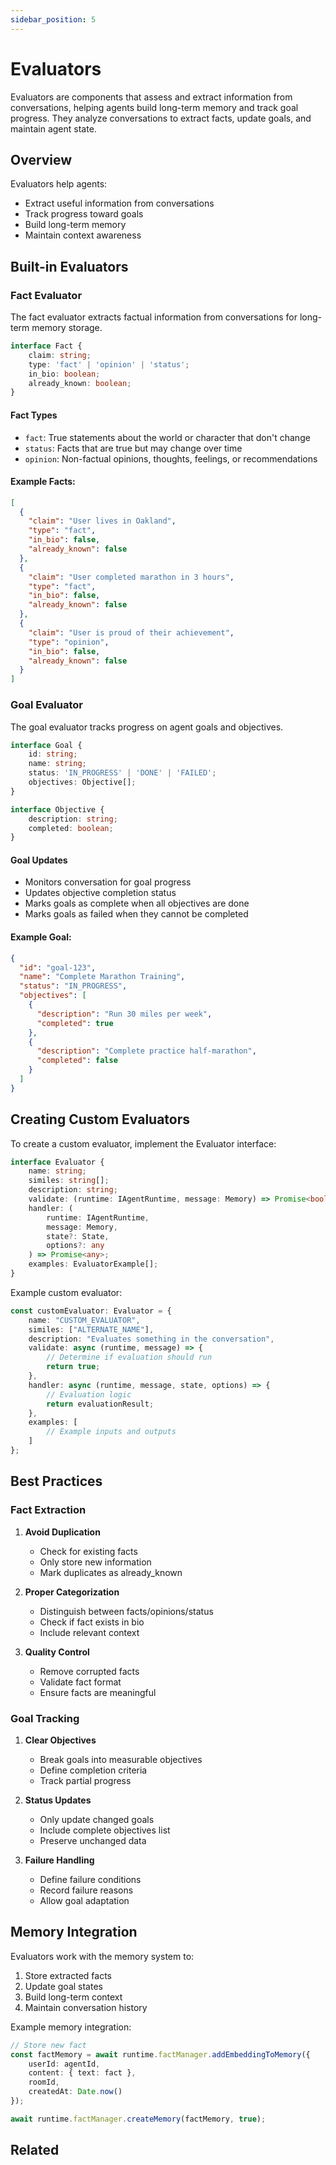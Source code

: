 ```yaml
---
sidebar_position: 5
---
```


# Evaluators

Evaluators are components that assess and extract information from conversations, helping agents build long-term memory and track goal progress. They analyze conversations to extract facts, update goals, and maintain agent state.

## Overview

Evaluators help agents:
- Extract useful information from conversations
- Track progress toward goals
- Build long-term memory
- Maintain context awareness

## Built-in Evaluators

### Fact Evaluator

The fact evaluator extracts factual information from conversations for long-term memory storage.

```typescript
interface Fact {
    claim: string;
    type: 'fact' | 'opinion' | 'status';
    in_bio: boolean;
    already_known: boolean;
}
```

#### Fact Types
- `fact`: True statements about the world or character that don't change
- `status`: Facts that are true but may change over time
- `opinion`: Non-factual opinions, thoughts, feelings, or recommendations

#### Example Facts:
```json
[
  {
    "claim": "User lives in Oakland",
    "type": "fact",
    "in_bio": false,
    "already_known": false
  },
  {
    "claim": "User completed marathon in 3 hours",
    "type": "fact", 
    "in_bio": false,
    "already_known": false
  },
  {
    "claim": "User is proud of their achievement",
    "type": "opinion",
    "in_bio": false,
    "already_known": false
  }
]
```

### Goal Evaluator

The goal evaluator tracks progress on agent goals and objectives.

```typescript
interface Goal {
    id: string;
    name: string;
    status: 'IN_PROGRESS' | 'DONE' | 'FAILED';
    objectives: Objective[];
}

interface Objective {
    description: string;
    completed: boolean;
}
```

#### Goal Updates
- Monitors conversation for goal progress
- Updates objective completion status
- Marks goals as complete when all objectives are done
- Marks goals as failed when they cannot be completed

#### Example Goal:
```json
{
  "id": "goal-123",
  "name": "Complete Marathon Training",
  "status": "IN_PROGRESS",
  "objectives": [
    {
      "description": "Run 30 miles per week",
      "completed": true
    },
    {
      "description": "Complete practice half-marathon", 
      "completed": false
    }
  ]
}
```

## Creating Custom Evaluators

To create a custom evaluator, implement the Evaluator interface:

```typescript
interface Evaluator {
    name: string;
    similes: string[];
    description: string;
    validate: (runtime: IAgentRuntime, message: Memory) => Promise<boolean>;
    handler: (
        runtime: IAgentRuntime,
        message: Memory,
        state?: State,
        options?: any
    ) => Promise<any>;
    examples: EvaluatorExample[];
}
```

Example custom evaluator:
```typescript
const customEvaluator: Evaluator = {
    name: "CUSTOM_EVALUATOR",
    similes: ["ALTERNATE_NAME"],
    description: "Evaluates something in the conversation",
    validate: async (runtime, message) => {
        // Determine if evaluation should run
        return true;
    },
    handler: async (runtime, message, state, options) => {
        // Evaluation logic
        return evaluationResult;
    },
    examples: [
        // Example inputs and outputs
    ]
};
```

## Best Practices

### Fact Extraction
1. **Avoid Duplication**
   - Check for existing facts
   - Only store new information
   - Mark duplicates as already_known

2. **Proper Categorization**
   - Distinguish between facts/opinions/status
   - Check if fact exists in bio
   - Include relevant context

3. **Quality Control**
   - Remove corrupted facts
   - Validate fact format
   - Ensure facts are meaningful

### Goal Tracking
1. **Clear Objectives**
   - Break goals into measurable objectives
   - Define completion criteria
   - Track partial progress

2. **Status Updates**
   - Only update changed goals
   - Include complete objectives list
   - Preserve unchanged data

3. **Failure Handling**
   - Define failure conditions
   - Record failure reasons
   - Allow goal adaptation

## Memory Integration

Evaluators work with the memory system to:
1. Store extracted facts
2. Update goal states
3. Build long-term context
4. Maintain conversation history

Example memory integration:
```typescript
// Store new fact
const factMemory = await runtime.factManager.addEmbeddingToMemory({
    userId: agentId,
    content: { text: fact },
    roomId,
    createdAt: Date.now()
});

await runtime.factManager.createMemory(factMemory, true);
```

## Related
